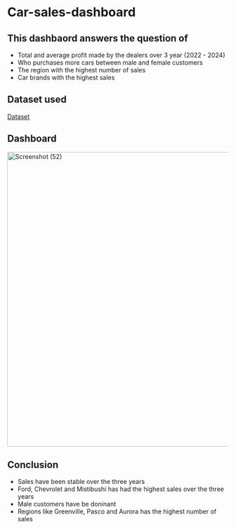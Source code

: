 # Car-sales-dashboard
## This dashbaord answers the question of 
- Total and average profit made by the dealers over 3 year (2022 - 2024)
- Who purchases more cars between male and female customers
- The region with the highest number of sales
- Car brands with the highest sales

## Dataset used 
<a href="https://github.com/chuksmbama/Car-sales-dashboard/blob/main/Car%20Sales.xlsx%20-%20car_data.xlsx">Dataset</a>

## Dashboard 
<img width="1589" height="670" alt="Screenshot (52)" src="https://github.com/user-attachments/assets/7347e789-f551-4090-b4f6-4cc1c71a56e8" />

## Conclusion
- Sales have been stable over the three years
- Ford, Chevrolet and Mistibushi has had the highest sales over the three years
- Male customers have be doninant
- Regions like Greenville, Pasco and Aurora has the highest number of sales


